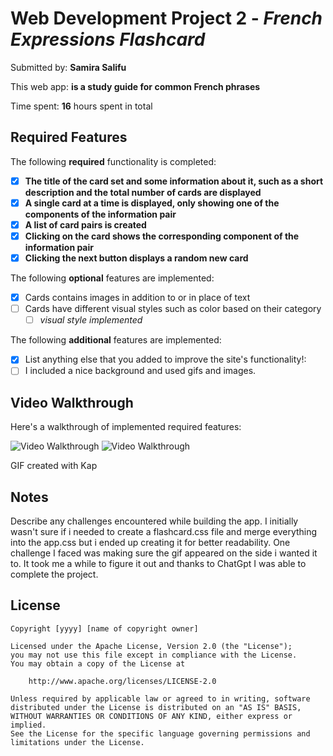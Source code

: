 # Web Development Project 2 - *French Expressions Flashcard*

Submitted by: **Samira Salifu**

This web app: **is a study guide for common French phrases**

Time spent: **16** hours spent in total

## Required Features

The following **required** functionality is completed:

- [X] **The title of the card set and some information about it, such as a short description and the total number of cards are displayed**
- [X] **A single card at a time is displayed, only showing one of the components of the information pair**
- [X] **A list of card pairs is created**
- [X] **Clicking on the card shows the corresponding component of the information pair**
- [X] **Clicking the next button displays a random new card**

The following **optional** features are implemented:

- [X] Cards contains images in addition to or in place of text
- [ ] Cards have different visual styles such as color based on their category
  - [ ] *visual style implemented*

The following **additional** features are implemented:

* [X] List anything else that you added to improve the site's functionality!:
* [ ] I included a nice background and used gifs and images.

## Video Walkthrough

Here's a walkthrough of implemented required features:

<img src= "https://imgur.com/a/fCWXOXr.gif" title='Video Walkthrough' width='' alt='Video Walkthrough' />
<img src="https://i.imgur.com/xyz123.jpg" title="Video Walkthrough" alt="Video Walkthrough" />


<!-- Replace this with whatever GIF tool you used! -->
GIF created with Kap
<!-- Recommended tools:
[Kap](https://getkap.co/) for macOS
[ScreenToGif](https://www.screentogif.com/) for Windows
[peek](https://github.com/phw/peek) for Linux. -->

## Notes

Describe any challenges encountered while building the app.
I initially wasn't sure if i needed to create a flashcard.css file and merge everything into the app.css but i ended up creating it for better readability. One challenge I faced was making sure the gif appeared on the side i wanted it to. It took me a while to figure it out and thanks to ChatGpt I was able to complete the project.

## License

    Copyright [yyyy] [name of copyright owner]

    Licensed under the Apache License, Version 2.0 (the "License");
    you may not use this file except in compliance with the License.
    You may obtain a copy of the License at

        http://www.apache.org/licenses/LICENSE-2.0

    Unless required by applicable law or agreed to in writing, software
    distributed under the License is distributed on an "AS IS" BASIS,
    WITHOUT WARRANTIES OR CONDITIONS OF ANY KIND, either express or implied.
    See the License for the specific language governing permissions and
    limitations under the License.
